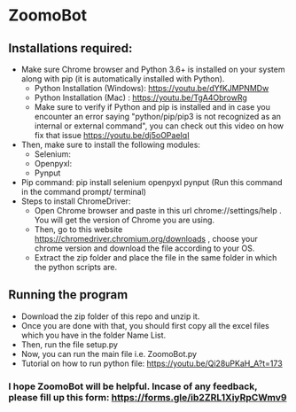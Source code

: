 # ZoomoBot
## Installations required:
* Make sure Chrome browser and Python 3.6+ is installed on your system along with pip (it is automatically installed with Python).
  * Python Installation (Windows): https://youtu.be/dYfKJMPNMDw
  * Python Installation (Mac) : https://youtu.be/TgA4ObrowRg
  * Make sure to verify if Python and pip is installed and in case you encounter an error saying "python/pip/pip3 is not recognized as an internal or external command", you can check out this video on how fix that issue https://youtu.be/dj5oOPaeIqI
* Then, make sure to install the following modules:
  * Selenium:
  * Openpyxl:
  * Pynput
* Pip command: pip install selenium openpyxl pynput (Run this command in the command prompt/ terminal)
* Steps to install ChromeDriver:
  * Open Chrome browser and paste in this url chrome://settings/help . You will get the version of Chrome you are using.
  * Then, go to this website https://chromedriver.chromium.org/downloads , choose your chrome version and download the file according to your OS.
  * Extract the zip folder and place the file in the same folder in which the python scripts are.
 ## Running the program
 * Download the zip folder of this repo and unzip it.
 * Once you are done with that, you should first copy all the excel files which you have in the folder Name List.
 * Then, run the file setup.py
 * Now, you can run the main file i.e. ZoomoBot.py
 * Tutorial on how to run python file: https://youtu.be/Qi28uPKaH_A?t=173
### I hope ZoomoBot will be helpful. Incase of any feedback, please fill up this form: https://forms.gle/ib2ZRL1XiyRpCWmv9
